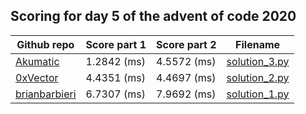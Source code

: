 ## Scoring for day 5 of the advent of code 2020
| Github repo | Score part 1 | Score part 2 | Filename |
| ------------- | ------------- | ------------- | ------------- |
| [Akumatic](https://github.com/Akumatic/Advent-of-Code) | 1.2842 (ms) | 4.5572 (ms) | [solution_3.py](solutions/solution_3.py) |
| [0xVector](https://github.com/0xVector/AdventOfCode2020) | 4.4351 (ms) | 4.4697 (ms) | [solution_2.py](solutions/solution_2.py) |
| [brianbarbieri](https://github.com/brianbarbieri/adventofcode2020) | 6.7307 (ms) | 7.9692 (ms) | [solution_1.py](solutions/solution_1.py) |
